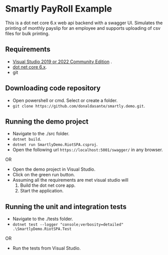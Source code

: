 # Smartly PayRoll Example
This is a dot net core 6.x web api backend with a swagger UI. 
Simulates the printing of monthly payslip for an employee and supports uploading of csv files for bulk printing.

## Requirements
- [Visual Studio 2019 or 2022 Community Edition](https://visualstudio.microsoft.com/vs/whatsnew/) .
- [dot net core 6.x](https://dotnet.microsoft.com/en-us/download/dotnet/6.0).
- git

## Downloading code repository
- Open powershell or cmd. Select or create a folder.
- `git clone https://github.com/donaldasante/smartly.demo.git`.

## Running the demo project
- Navigate to  the ./src folder.
- `dotnet build`.
- `dotnet run SmartlyDemo.RiotSPA.csproj`.
- Open the following url `https://localhost:5001/swagger/` in any browser.

OR

- Open the demo project in Visual Studio. 
- Click on the green run button.
- Assuming all the requirements are met visual studio will
  1. Build the dot net core app.
  2. Start the application.
  
## Running the unit and integration tests
- Navigate to the ./tests folder.
- `dotnet test --logger "console;verbosity=detailed" .\SmartlyDemo.RiotSPA.Test`

OR

- Run the tests from Visual Studio.